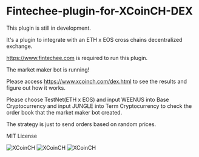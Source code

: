 # Fintechee-plugin-for-XCoinCH-DEX

This plugin is still in development.

It's a plugin to integrate with an ETH x EOS cross chains decentralized exchange.

https://www.fintechee.com is required to run this plugin.

The market maker bot is running!

Please access https://www.xcoinch.com/dex.html to see the results and figure out how it works.

Please choose TestNet(ETH x EOS) and input WEENUS into Base Cryptocurrency and input JUNGLE into Term Cryptocurrency to check the order book that the market maker bot created.

The strategy is just to send orders based on random prices.


MIT License

![XCoinCH](https://www.xcoinch.com/images/tutorials/screenshot.png)
![XCoinCH](https://www.xcoinch.com/images/screenshot.png)
![XCoinCH](https://www.xcoinch.com/images/screenshot2.png)
